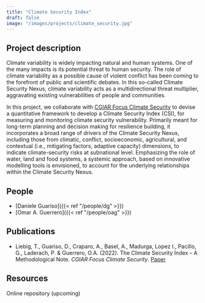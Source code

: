 ```yaml
---
title: "Climate Security Index"
draft: false
image: "/images/projects/climate_security.jpg"
---
```



## Project description

Climate variability is widely impacting natural and human systems. One of the many impacts is its potential threat to human security. The role of climate variability as a possible cause of violent conflict has been coming to the forefront of public and scientific debates. In this so-called Climate Security Nexus, climate variability acts as a multidirectional threat multiplier, aggravating existing vulnerabilities of people and communities. 

In this project, we collaborate with [CGIAR Focus Climate Security](https://climatesecurity.cgiar.org/) to devise a 
quantitative framework to develop a Climate Security Index (CSI), for measuring and monitoring climate security vulnerability. Primarily meant for long-term planning and decision making for resilience building, it incorporates a broad range of drivers of the Climate Security Nexus, including those from climatic, conflict, socioeconomic, agricultural, and contextual (i.e., mitigating factors, adaptive capacity) dimensions, to indicate climate-security risks at subnational level. Emphasizing the role of water, land and food systems, a systemic approach, based on innovative modelling tools is envisioned, to account for the underlying relationships within the Climate Security Nexus.


## People

* [Daniele Guariso]({{< ref "/people/dg" >}}) 
* [Omar A. Guerrero]({{< ref "/people/oag" >}}) 

## Publications

* Liebig, T., Guariso, D., Craparo, A., Basel, A., Madurga, Lopez I., Pacillo, G., Laderach, P. & Guerrero, O.A. (2022). The Climate Security Index – A Methodological Note. *CGIAR Focus Climate Security*. [Paper](https://hdl.handle.net/10568/127547)


## Resources

Online repository (upcoming)
